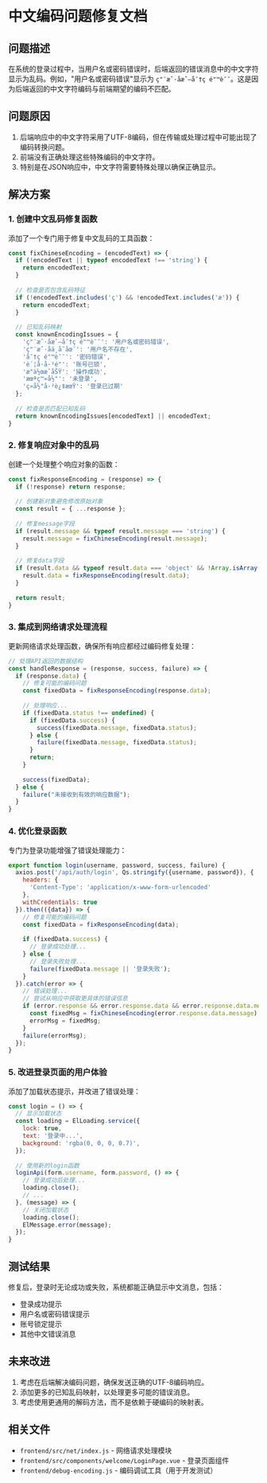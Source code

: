 # 中文编码问题修复文档

## 问题描述

在系统的登录过程中，当用户名或密码错误时，后端返回的错误消息中的中文字符显示为乱码。例如，"用户名或密码错误"显示为 `ç"¨æˆ·åæˆ–å¯†ç é"™è¯¯`。这是因为后端返回的中文字符编码与前端期望的编码不匹配。

## 问题原因

1. 后端响应中的中文字符采用了UTF-8编码，但在传输或处理过程中可能出现了编码转换问题。
2. 前端没有正确处理这些特殊编码的中文字符。
3. 特别是在JSON响应中，中文字符需要特殊处理以确保正确显示。

## 解决方案

### 1. 创建中文乱码修复函数

添加了一个专门用于修复中文乱码的工具函数：

```javascript
const fixChineseEncoding = (encodedText) => {
  if (!encodedText || typeof encodedText !== 'string') {
    return encodedText;
  }
  
  // 检查是否包含乱码特征
  if (!encodedText.includes('ç') && !encodedText.includes('æ')) {
    return encodedText;
  }
  
  // 已知乱码映射
  const knownEncodingIssues = {
    'ç"¨æˆ·åæˆ–å¯†ç é"™è¯¯': '用户名或密码错误',
    'ç"¨æˆ·åä¸å­˜åœ¨': '用户名不存在',
    'å¯†ç é"™è¯¯': '密码错误',
    'è´¦å·å·²é"': '账号已锁',
    'æ"ä½œæˆåŠŸ': '操作成功',
    'æœªç™»å½"': '未登录',
    'ç»å½"å·²è¿‡æœŸ': '登录已过期'
  };
  
  // 检查是否匹配已知乱码
  return knownEncodingIssues[encodedText] || encodedText;
}
```

### 2. 修复响应对象中的乱码

创建一个处理整个响应对象的函数：

```javascript
const fixResponseEncoding = (response) => {
  if (!response) return response;
  
  // 创建新对象避免修改原始对象
  const result = { ...response };
  
  // 修复message字段
  if (result.message && typeof result.message === 'string') {
    result.message = fixChineseEncoding(result.message);
  }
  
  // 修复data字段
  if (result.data && typeof result.data === 'object' && !Array.isArray(result.data)) {
    result.data = fixResponseEncoding(result.data);
  }
  
  return result;
}
```

### 3. 集成到网络请求处理流程

更新网络请求处理函数，确保所有响应都经过编码修复处理：

```javascript
// 处理API返回的数据结构
const handleResponse = (response, success, failure) => {
  if (response.data) {
    // 修复可能的编码问题
    const fixedData = fixResponseEncoding(response.data);
    
    // 处理响应...
    if (fixedData.status !== undefined) {
      if (fixedData.success) {
        success(fixedData.message, fixedData.status);
      } else {
        failure(fixedData.message, fixedData.status);
      }
      return;
    }
    
    success(fixedData);
  } else {
    failure("未接收到有效的响应数据");
  }
}
```

### 4. 优化登录函数

专门为登录功能增强了错误处理能力：

```javascript
export function login(username, password, success, failure) {
  axios.post('/api/auth/login', Qs.stringify({username, password}), {
    headers: {
      'Content-Type': 'application/x-www-form-urlencoded'
    },
    withCredentials: true
  }).then(({data}) => {
    // 修复可能的编码问题
    const fixedData = fixResponseEncoding(data);
    
    if (fixedData.success) {
      // 登录成功处理...
    } else {
      // 登录失败处理...
      failure(fixedData.message || '登录失败');
    }
  }).catch(error => {
    // 错误处理...
    // 尝试从响应中获取更具体的错误信息
    if (error.response && error.response.data && error.response.data.message) {
      const fixedMsg = fixChineseEncoding(error.response.data.message);
      errorMsg = fixedMsg;
    }
    failure(errorMsg);
  });
}
```

### 5. 改进登录页面的用户体验

添加了加载状态提示，并改进了错误处理：

```javascript
const login = () => {
  // 显示加载状态
  const loading = ElLoading.service({
    lock: true,
    text: '登录中...',
    background: 'rgba(0, 0, 0, 0.7)',
  });
  
  // 使用新的login函数
  loginApi(form.username, form.password, () => {
    // 登录成功后处理...
    loading.close();
    // ...
  }, (message) => {
    // 关闭加载状态
    loading.close();
    ElMessage.error(message);
  });
}
```

## 测试结果

修复后，登录时无论成功或失败，系统都能正确显示中文消息，包括：

- 登录成功提示
- 用户名或密码错误提示
- 账号锁定提示
- 其他中文错误消息

## 未来改进

1. 考虑在后端解决编码问题，确保发送正确的UTF-8编码响应。
2. 添加更多的已知乱码映射，以处理更多可能的错误消息。
3. 考虑使用更通用的解码方法，而不是依赖于硬编码的映射表。

## 相关文件

- `frontend/src/net/index.js` - 网络请求处理模块
- `frontend/src/components/welcome/LoginPage.vue` - 登录页面组件
- `frontend/debug-encoding.js` - 编码调试工具（用于开发测试） 